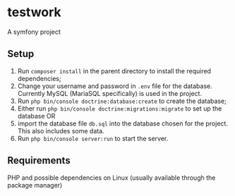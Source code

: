 # testwork
A symfony project

## Setup
1. Run `composer install` in the parent directory to install the required dependencies;
2. Change your username and password in `.env` file for the database. Currently
MySQL (MariaSQL specifically) is used in the project.
3. Run `php bin/console doctrine:database:create` to create the database;
4. Either run `php bin/console doctrine:migrations:migrate` to set up the database OR
4. import the database file `db.sql` into the database chosen for the project. This also includes
some data.
5. Run `php bin/console server:run` to start the server.

## Requirements
PHP and possible dependencies on Linux (usually available through the package manager)
